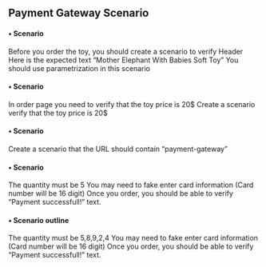 ## Payment Gateway Scenario

####	•	Scenario
Before you order the toy, you should create a scenario to verify Header
Here is the expected text “Mother Elephant With Babies Soft Toy”
You should use parametrization in this scenario

####	•	Scenario
In order page you need to verify that the toy price is 20$
Create a scenario verify that the toy price is 20$

####	•	Scenario

Create a scenario that the URL should contain “payment-gateway”

####	•	Scenario
The quantity must be 5
You may need to fake enter card information (Card number will be 16 digit)
Once you order, you should be able to verify “Payment successfull!” text.

####	•	Scenario outline
The quantity must be 5,8,9,2,4
You may need to fake enter card information (Card number will be 16 digit)
Once you order, you should be able to verify “Payment successfull!” text.